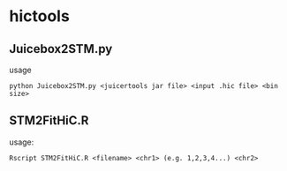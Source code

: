 # hictools

## Juicebox2STM.py

usage
```
python Juicebox2STM.py <juicertools jar file> <input .hic file> <bin size>
```

## STM2FitHiC.R
usage:
```
Rscript STM2FitHiC.R <filename> <chr1> (e.g. 1,2,3,4...) <chr2> 
```
